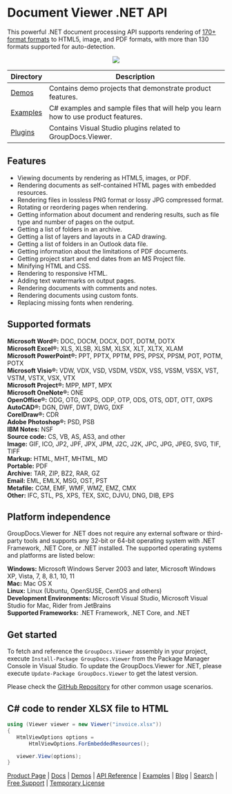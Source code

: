 # Document Viewer .NET API

This powerful .NET document processing API supports rendering of [170+ format formats](https://docs.groupdocs.com/viewer/net/supported-document-formats/) to HTML5, image, and PDF formats, with more than 130 formats supported for auto-detection.

<p align="center">
  <a title="Download complete GroupDocs.Viewer for .NET source code" href="https://github.com/groupdocsviewer/GroupDocs_Viewer_NET/archive/master.zip">
	<img src="https://raw.github.com/AsposeExamples/java-examples-dashboard/master/images/downloadZip-Button-Large.png" />
  </a>
</p>

Directory | Description
--------- | -----------
[Demos](https://github.com/groupdocs-viewer/GroupDocs.Viewer-for-.NET/tree/master/Demos)  | Contains demo projects that demonstrate product features.
[Examples](https://github.com/groupdocs-viewer/GroupDocs.Viewer-for-.NET/tree/master/Examples)  | C# examples and sample files that will help you learn how to use product features.
[Plugins](https://github.com/groupdocs-viewer/GroupDocs.Viewer-for-.NET/tree/master/Plugins)  | Contains Visual Studio plugins related to GroupDocs.Viewer.

## Features

- Viewing documents by rendering as HTML5, images, or PDF.
- Rendering documents as self-contained HTML pages with embedded resources.
- Rendering files in lossless PNG format or lossy JPG compressed format.
- Rotating or reordering pages when rendering.
- Getting information about document and rendering results, such as file type and number of pages on the output.
- Getting a list of folders in an archive.
- Getting a list of layers and layouts in a CAD drawing.
- Getting a list of folders in an Outlook data file.
- Getting information about the limitations of PDF documents.
- Getting project start and end dates from an MS Project file.
- Minifying HTML and CSS.
- Rendering to responsive HTML.
- Adding text watermarks on output pages.
- Rendering documents with comments and notes.
- Rendering documents using custom fonts.
- Replacing missing fonts when rendering.

## Supported formats

**Microsoft Word®:** DOC, DOCM, DOCX, DOT, DOTM, DOTX\
**Microsoft Excel®:** XLS, XLSB, XLSM, XLSX, XLT, XLTX, XLAM\
**Microsoft PowerPoint®:** PPT, PPTX, PPTM, PPS, PPSX, PPSM, POT, POTM, POTX\
**Microsoft Visio®:** VDW, VDX, VSD, VSDM, VSDX, VSS, VSSM, VSSX, VST, VSTM, VSTX, VSX, VTX\
**Microsoft Project®:** MPP, MPT, MPX\
**Microsoft OneNote®:** ONE\
**OpenOffice®:** ODG, OTG, OXPS, ODP, OTP, ODS, OTS, ODT, OTT, OXPS\
**AutoCAD®:** DGN, DWF, DWT, DWG, DXF\
**CorelDraw®:** CDR\
**Adobe Photoshop®:** PSD, PSB\
**IBM Notes:** NSF\
**Source code:** CS, VB, AS, AS3, and other\
**Image:** GIF, ICO, JP2, JPF, JPX, JPM, J2C, J2K, JPC, JPG, JPEG, SVG, TIF, TIFF\
**Markup:** HTML, MHT, MHTML, MD\
**Portable:** PDF\
**Archive:** TAR, ZIP, BZ2, RAR, GZ\
**Email:** EML, EMLX, MSG, OST, PST\
**Metafile:** CGM, EMF, WMF, WMZ, EMZ, CMX\
**Other:** IFC, STL, PS, XPS, TEX, SXC, DJVU, DNG, DIB, EPS

## Platform independence

GroupDocs.Viewer for .NET does not require any external software or third-party tools and supports any 32-bit or 64-bit operating system with .NET Framework, .NET Core, or .NET installed. The supported operating systems and platforms are listed below:

**Windows:** Microsoft Windows Server 2003 and later, Microsoft Windows XP, Vista, 7, 8, 8.1, 10, 11\
**Mac:** Mac OS X\
**Linux:** Linux (Ubuntu, OpenSUSE, CentOS and others)\
**Development Environments:** Microsoft Visual Studio, Microsoft Visual Studio for Mac, Rider from JetBrains\
**Supported Frameworks:** .NET Framework, .NET Core, and .NET

## Get started

To fetch and reference the `GroupDocs.Viewer` assembly in your project, execute `Install-Package GroupDocs.Viewer` from the Package Manager Console in Visual Studio. To update the GroupDocs.Viewer for .NET, please execute `Update-Package GroupDocs.Viewer` to get the latest version.

Please check the [GitHub Repository](https://github.com/groupdocs-viewer/GroupDocs.Viewer-for-.NET) for other common usage scenarios.

## C# code to render XLSX file to HTML

```csharp
using (Viewer viewer = new Viewer("invoice.xlsx"))
{
   HtmlViewOptions options = 
       HtmlViewOptions.ForEmbeddedResources();

   viewer.View(options);
}
```

[Product Page](https://products.groupdocs.com/viewer/net/) | [Docs](https://docs.groupdocs.com/viewer/net/) | [Demos](https://products.groupdocs.app/viewer/family) | [API Reference](https://reference.groupdocs.com/viewer/net/) | [Examples](https://github.com/groupdocs-viewer/GroupDocs.Viewer-for-.NET) | [Blog](https://blog.groupdocs.com/category/viewer/) | [Search](https://search.groupdocs.com/) | [Free Support](https://forum.groupdocs.com/c/viewer) | [Temporary License](https://purchase.groupdocs.com/temporary-license/)
